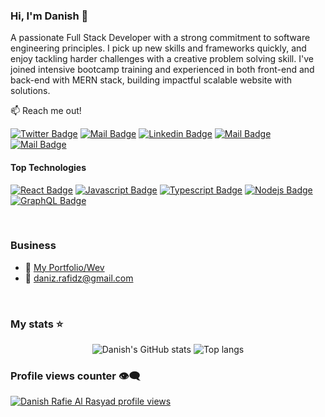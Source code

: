 ### Hi, I'm Danish 👋

A passionate Full Stack Developer with a strong commitment to software engineering principles. I pick up new skills and frameworks quickly, and enjoy tackling harder challenges with a creative problem solving skill. I've joined intensive bootcamp training and experienced in both front-end and back-end with MERN stack, building impactful scalable website with solutions.

:mailbox: Reach me out!

[![Twitter Badge](https://img.shields.io/badge/-@Twitter-1ca0f1?style=flat&labelColor=1ca0f1&logo=twitter&logoColor=white&link=https://twitter.com/MaksymRudnyi)](https://twitter.com/DevDanzen) 
[![Mail Badge](https://img.shields.io/badge/-Youtube-e74c3c?style=flat&labelColor=e74c3c&logo=youtube&logoColor=white)]([https://youtube.com/@MaksymRudnyi?si=rYeYSkEaREqugOCt](https://www.youtube.com/@DevDanzen))
[![Linkedin Badge](https://img.shields.io/badge/-Linkedin-0e76a8?style=flat&labelColor=0e76a8&logo=linkedin&logoColor=white)](https://www.linkedin.com/in/https://www.linkedin.com/in/danish-rafie-al-rasyad//) 
[![Mail Badge](https://img.shields.io/badge/-@Instagram-e84393?style=flat&labelColor=e84393&logo=instagram&logoColor=white)](https://www.instagram.com/devdanzen/) 
[![Mail Badge](https://img.shields.io/badge/-Email-c0392b?style=flat&labelColor=c0392b&logo=gmail&logoColor=white)](mailto:daniz.rafidz@gmail.com)

#### Top Technologies

[![React Badge](https://img.shields.io/badge/-React-61DBFB?style=for-the-badge&labelColor=black&logo=react&logoColor=61DBFB)](#) [![Javascript Badge](https://img.shields.io/badge/-Javascript-F0DB4F?style=for-the-badge&labelColor=black&logo=javascript&logoColor=F0DB4F)](#) [![Typescript Badge](https://img.shields.io/badge/-Typescript-007acc?style=for-the-badge&labelColor=black&logo=typescript&logoColor=007acc)](#) [![Nodejs Badge](https://img.shields.io/badge/-Nodejs-3C873A?style=for-the-badge&labelColor=black&logo=node.js&logoColor=3C873A)](#) [![GraphQL Badge](https://img.shields.io/badge/-GraphQl-e535ab?style=for-the-badge&labelColor=black&logo=node.js&logoColor=e535ab)](#)

<br/>

### Business
- :paperclip: [My Portfolio/Wev](https://devdanzen.vercel.app/)
- :email: daniz.rafidz@gmail.com

<br/>

### My stats ⭐

<div align="center">
<img alt="Danish's GitHub stats" src="https://github-readme-stats.vercel.app/api?username=devdanzen&show_icons=true&theme=transparent"/>
<img alt="Top langs" src="https://github-readme-stats.vercel.app/api/top-langs/?username=devdanzen&layout=compact&&langs_count=8"/>
</div>

### Profile views counter 👁️‍🗨️
[![Danish Rafie Al Rasyad profile views](https://u8views.com/api/v1/github/profiles/105960343/views/day-week-month-total-count.svg)](https://u8views.com/github/devdanzen)


[reactplaylist]:https://youtube.com/playlist?list=PLlYbsPJVZjBygXalKUVKkvFyHQ1NifIiW&si=pj2Rfx3ztZjb_c1P
[graphqllist]: https://youtube.com/playlist?list=PLlYbsPJVZjByzzOLWl2n15n0uQ7m8loEh&si=0NXO3LQENlDOOqdK
